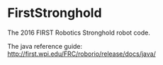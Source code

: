 # FirstStronghold
The 2016 FIRST Robotics Stronghold robot code.

The java reference guide: http://first.wpi.edu/FRC/roborio/release/docs/java/
